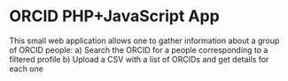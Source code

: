 # ORCID PHP+JavaScript App

This small web application allows one to gather information about a group of ORCID people:
a) Search the ORCID for a people corresponding to a filtered profile
b) Upload a CSV with a list of ORCIDs and get details for each one